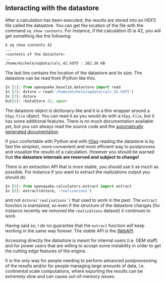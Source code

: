 ## Interacting with the datastore

After a calculation has been executed, the results are stored into an HDF5
file called the datastore. You can get the location of the file with
the command `oq show contents`. For instance, if the calculation ID is 42,
you will get something like the following:

```bash
$ oq show contents 42
...
<contents of the datastore>
...
/home/michele/oqdata/calc_42.hdf5 : 262.36 KB
```

The last line contains the location of the datastore and its size.
The datastore can be read from IPython like this:

```python
In [1]: from openquake.baselib.datastore import read
In [2]: dstore = read('/home/michele/oqdata/calc_42.hdf5')
In [3]: dstore
Out[4]: <DataStore 42, open>
```

The datastore object is dictionary-like and it is a thin wrapper
around a `h5py.File` object. You can read it as you would do
with a `h5py.File`, but it has some additional features.
There is no much documentation available yet, but you can
always read the source code and the [automatically generated
documentation](https://docs.openquake.org/oq-engine/master/openquake.baselib.html#module-openquake.baselib.datastore).

If your confortable with Python and with [h5py](
http://docs.h5py.org/en/latest/quick.html#quick) reading the
datastore is by fast the simplest, more convenient and most
efficient way to postprocess and visualize the results of
a calculation. However you should be warned that
**the datastore internals are reserved and subject to change!**

There is an extraction API that is more stable, you should use
it as much as possible. For instance if you want to extract
the realizations output you should do

```python
In [5]: from openquake.calculators.extract import extract
In [6]: extract(dstore, 'realizations')
```

and not `dstore['realizations']` that used to work in the past. The `extract`
function is mantained, so even if the structure of the datastore
changes (for instance recently we removed the `realizations` dataset) it
continues to work.

Having said so, I do no guarantee that the `extract` function will
keep working in the same way forever. The stable API is the
[WebAPI](web-api.md).

Accessing directly the datastore is meant for internal users (i.e. GEM
staff) and for power users that are willing to accept some instability
in order to get the cutting edge features of the engine.

It is the only way for people needing to perform advanced
postprocessing of the results and/or for people managing large amounts
of data, i.e. continental scale computations, where exporting the
results can be extremely slow and can cause out-of-memory issues.
